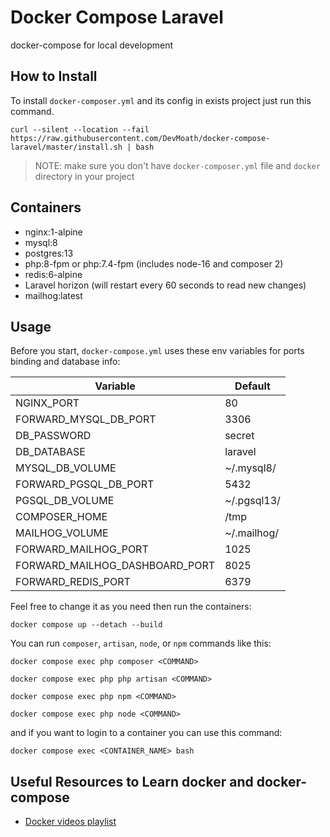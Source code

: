 # Docker Compose Laravel

docker-compose for local development

## How to Install

To install `docker-composer.yml` and its config in exists project just run this command.

```shell
curl --silent --location --fail https://raw.githubusercontent.com/DevMoath/docker-compose-laravel/master/install.sh | bash
```

> NOTE: make sure you don't have `docker-composer.yml` file and `docker` directory in your project

## Containers

-   nginx:1-alpine
-   mysql:8
-   postgres:13
-   php:8-fpm or php:7.4-fpm (includes node-16 and composer 2)
-   redis:6-alpine
-   Laravel horizon (will restart every 60 seconds to read new changes)
-   mailhog:latest

## Usage

Before you start, `docker-compose.yml` uses these env variables for ports binding and database info:

| Variable                       | Default     |
| ------------------------------ | ----------- |
| NGINX_PORT                     | 80          |
| FORWARD_MYSQL_DB_PORT          | 3306        |
| DB_PASSWORD                    | secret      |
| DB_DATABASE                    | laravel     |
| MYSQL_DB_VOLUME                | ~/.mysql8/  |
| FORWARD_PGSQL_DB_PORT          | 5432        |
| PGSQL_DB_VOLUME                | ~/.pgsql13/ |
| COMPOSER_HOME                  | /tmp        |
| MAILHOG_VOLUME                 | ~/.mailhog/ |
| FORWARD_MAILHOG_PORT           | 1025        |
| FORWARD_MAILHOG_DASHBOARD_PORT | 8025        |
| FORWARD_REDIS_PORT             | 6379        |

Feel free to change it as you need then run the containers:

```shell
docker compose up --detach --build
```

You can run `composer`, `artisan`, `node`, or `npm` commands like this:

```shell
docker compose exec php composer <COMMAND>

docker compose exec php php artisan <COMMAND>

docker compose exec php npm <COMMAND>

docker compose exec php node <COMMAND>
```

and if you want to login to a container you can use this command:

```shell
docker compose exec <CONTAINER_NAME> bash
```

## Useful Resources to Learn docker and docker-compose

-   [Docker videos playlist](https://www.youtube.com/playlist?list=PLWXM1Hj1xHDZOjLQdz687d8GA8YQ7fpvX)
